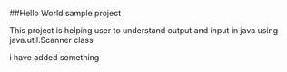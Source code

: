 ##Hello World sample project

This project is helping user to understand output and input in java using java.util.Scanner class

i have added something
